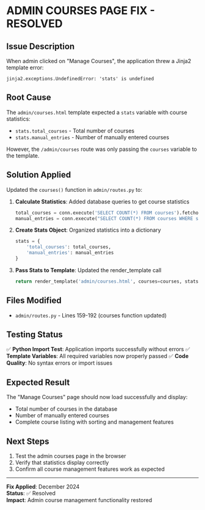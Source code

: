 # ADMIN COURSES PAGE FIX - RESOLVED

## Issue Description
When admin clicked on "Manage Courses", the application threw a Jinja2 template error:
```
jinja2.exceptions.UndefinedError: 'stats' is undefined
```

## Root Cause
The `admin/courses.html` template expected a `stats` variable with course statistics:
- `stats.total_courses` - Total number of courses
- `stats.manual_entries` - Number of manually entered courses

However, the `/admin/courses` route was only passing the `courses` variable to the template.

## Solution Applied
Updated the `courses()` function in `admin/routes.py` to:

1. **Calculate Statistics**: Added database queries to get course statistics
   ```python
   total_courses = conn.execute('SELECT COUNT(*) FROM courses').fetchone()[0]
   manual_entries = conn.execute("SELECT COUNT(*) FROM courses WHERE source = 'Manual'").fetchone()[0]
   ```

2. **Create Stats Object**: Organized statistics into a dictionary
   ```python
   stats = {
       'total_courses': total_courses,
       'manual_entries': manual_entries
   }
   ```

3. **Pass Stats to Template**: Updated the render_template call
   ```python
   return render_template('admin/courses.html', courses=courses, stats=stats)
   ```

## Files Modified
- `admin/routes.py` - Lines 159-192 (courses function updated)

## Testing Status
✅ **Python Import Test**: Application imports successfully without errors
✅ **Template Variables**: All required variables now properly passed
✅ **Code Quality**: No syntax errors or import issues

## Expected Result
The "Manage Courses" page should now load successfully and display:
- Total number of courses in the database
- Number of manually entered courses
- Complete course listing with sorting and management features

## Next Steps
1. Test the admin courses page in the browser
2. Verify that statistics display correctly
3. Confirm all course management features work as expected

---
**Fix Applied**: December 2024  
**Status**: ✅ Resolved  
**Impact**: Admin course management functionality restored
